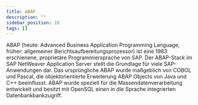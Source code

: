 ```yaml
---
title: ABAP
description: ""
sidebar_position: 10
tags: []
---
```


ABAP (heute: Advanced Business Application Programming Language, früher: allgemeiner Berichtsaufbereitungsprozessor) ist eine 1983 erschienene, proprietäre Programmiersprache von SAP. Der ABAP-Stack im SAP NetWeaver Application Server stellt die Grundlage für 
viele SAP-Anwendungen dar. Das ursprüngliche ABAP wurde maßgeblich von COBOL und Pascal, die objektorientierte Erweiterung ABAP Objects von Java und C++ beeinflusst. ABAP wurde speziell für die Massendatenverarbeitung entwickelt und besitzt mit OpenSQL einen 
in die Sprache integrierten Datenbankbankzugriff.

